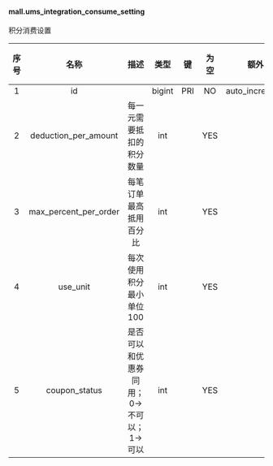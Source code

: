 #### mall.ums_integration_consume_setting 
积分消费设置

| 序号 | 名称 | 描述 | 类型 | 键 | 为空 | 额外 | 默认值 |
| :--: | :--: | :--: | :--: | :--: | :--: | :--: | :--: |
| 1 | id |  | bigint | PRI | NO | auto_increment |  |
| 2 | deduction_per_amount | 每一元需要抵扣的积分数量 | int |  | YES |  |  |
| 3 | max_percent_per_order | 每笔订单最高抵用百分比 | int |  | YES |  |  |
| 4 | use_unit | 每次使用积分最小单位100 | int |  | YES |  |  |
| 5 | coupon_status | 是否可以和优惠券同用；0->不可以；1->可以 | int |  | YES |  |  |
